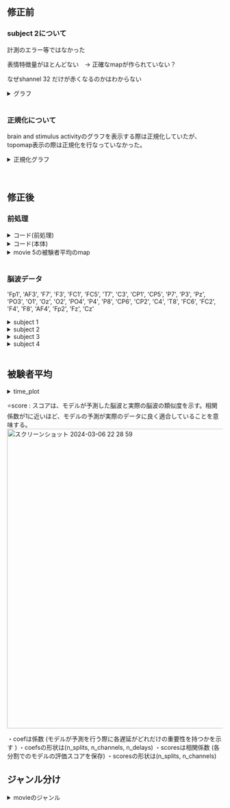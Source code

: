 
## 修正前

### subject 2について

計測のエラー等ではなかった　　

表情特徴量がほとんどない　→  正確なmapが作られていない？　　

なぜshannel 32 だけが赤くなるのかはわからない　　

<details><summary>グラフ</summary>
   
 <br> 
 
movie 14 - feature - subject 2  　　

<img width="900" alt="スクリーンショット 2024-03-05 10 18 33" src="https://github.com/am-da/mTRF/assets/112613519/e416b911-3933-40b0-97c1-fa5d6e3aec09">
<img width="800" alt="スクリーンショット 2024-03-05 10 18 22" src="https://github.com/am-da/mTRF/assets/112613519/97ee550f-6afe-49de-8291-eb1a71c9d191">  
</details>
  
 <br>  



### 正規化について

brain and stimulus activityのグラフを表示する際は正規化していたが、topomap表示の際は正規化を行なっていなかった。

<details><summary>正規化グラフ</summary>
<img width="855" alt="スクリーンショット 2024-03-05 10 32 44" src="https://github.com/am-da/mTRF/assets/112613519/8750cfe7-4a12-491e-9747-d2bd940a331c">
</details>
  
 <br> 


 <br> 



## 修正後

### 前処理

<details><summary>コード(前処理)</summary>
   
```python
import mne

data_nums = range(1, 23)

for data_num in data_nums:
    print(data_num)
    raw = mne.io.read_raw_bdf(f'/Users/ami/PycharmProjects/UCSD_pycharm/UCSD/DEAP_data/data_original/s{data_num:02d}.bdf', preload=True)
    brain_channels = list(range(0, 32))
    raw_brain = raw.copy().pick_channels([raw.ch_names[i] for i in brain_channels])
    raw_brain.filter(1, 50, fir_design='firwin')
    raw_brain.resample(128)
    raw_brain.set_eeg_reference('average', projection=True)
    raw_brain.apply_proj()
    output_path = f'/Users/ami/PycharmProjects/UCSD_pycharm/UCSD/prepro_{data_num:02d}.fif'  # 保存先のファイルパスを指定
    raw_brain.save(output_path, overwrite=True)  # ファイルを上書き保存

```
</details>

<details><summary>コード(本体)</summary>
   
```python

import numpy as np
import matplotlib.pyplot as plt
import mne
from mne.decoding import ReceptiveField
from sklearn.model_selection import KFold
import pandas as pd

start_times_df = f"/Users/ami/PycharmProjects/UCSD_pycharm/UCSD/time_list.csv"
start_times = pd.read_csv(start_times_df)

movie_numbers = range(1, 4) # 動画の番号 (1~40)
feature_numbers = range(1, 3) # 特徴量17
subject_numbers = range(1, 22) # 被験者数22人

for movie_number in movie_numbers:
    for feature_number in feature_numbers:
        all_raw_data = np.zeros((32, 7681))
        all_face_data = np.zeros(3000)
        for subject_number in subject_numbers:
            start_time = start_times.iloc[movie_number-1, subject_number] # 「注意」movienumber-1　は固定
            eeg_path = f"/Users/ami/PycharmProjects/UCSD_pycharm/UCSD/prepro_{subject_number:02d}.fif"
            face_path = f"/Users/ami/PycharmProjects/UCSD_pycharm/UCSD/result_mix/{subject_number}/out_extract_{subject_number:02d}/extracted_data{subject_number:02d}_{movie_number:02d}.csv"
            raw = mne.io.read_raw_fif(eeg_path, preload=True) #EEGデータの読み込み
            sfreq = raw.info['sfreq']  # サンプリング周波数を取得
            print("sfreq : ", sfreq)
            n_channels = len(raw.ch_names) # 変更！
            # decim = 2  # (任意の変数)
            # sfreq /= decim
            face_data = pd.read_csv(face_path) #faceデータ読み込み
            face = face_data.iloc[:, feature_number].values #指定された列のfaceデータを読み込む(1から17)
            # face = mne.filter.resample(face.astype(float), down=decim, npad="auto") #faceデータのダウンサンプリング
            # raw = raw.copy().resample(sfreq)  # RawArrayをコピーしてリサンプル
            end_time = start_time + 60
            raw.crop(tmin=start_time, tmax=end_time)  # 指定した時間帯のデータを抽出
            # info インスタンスは、MNE-Pythonで使用されるデータに関する情報を保持するためのオブジェクト
            info = mne.create_info(raw.ch_names, sfreq, "eeg") #変更 !
            data = raw.get_data()  # EEGデータを取得
            # data = data[:-1, :]  # 32チャンネル目を除外 変更　！
            print(data.shape)
            all_raw_data += data
            all_face_data += face
        average_raw_data = all_raw_data / 22
        average_face_data = all_face_data / 22
        raw = mne.io.RawArray(average_raw_data, info)  # データ(n_channels, n_times)とinfo(channel名など)を合わせて新しいRawArrayを作成
        face = average_face_data


        tmin, tmax = -0.5, 0.5 # 考慮する遅延時間の範囲を設定
        # ReceptiveField クラスのインスタンスを作成。時間遅れ脳波相関解析を実行するためのもの。
        # 与えられた時間範囲、サンプリング周波数、特徴量の名前、評価値の推定量、スコアリング方法などを指定
        rf = ReceptiveField(tmin, tmax, sfreq, feature_names=["envelope"], estimator=1.0, scoring="corrcoef")
        n_delays = int((tmax - tmin) * sfreq) + 2 # 時間遅れの数を計算
        n_splits = 3 # 交差検証のための分割数を設定し、KFoldクラスを初期化
        cv = KFold(n_splits)
        face = face.T # モデル用にデータを準備。faceデータを転置し
        Y, _ = raw[:] # モデルの出力データ(EEG)Yを取得。
        Y = Y.T

        # faceとEEGの間の線形関係を評価するために、モデルを学習させる
        # スプリットごとにモデルを適合させ、予測/テストを繰り返す
        coefs = np.zeros((n_splits, n_channels, n_delays))  # 係数：モデルが予測を行う際に各遅延がどれだけの重要性を持つか
        scores = np.zeros((n_splits, n_channels))  # 相関係数

        for ii, (train, test) in enumerate(cv.split(face)):
            print("split %s / %s" % (ii + 1, n_splits))
            print("face.shape", face[train].shape)  # faceは元々1次元
            X_train = face[train][:, np.newaxis]  # 多くの機械学習モデルが二次元の入力を想定しているため、元の配列に新しい軸を追加
            rf.fit(X_train, Y[train])
            X_test = face[test][:, np.newaxis]
            scores[ii] = rf.score(X_test, Y[test]) # スコアを保存
            coefs2 = np.zeros((n_splits, n_channels, n_delays-1))
            coefs2[ii] = rf.coef_[:, 0, :]  # モデルの係数を保存
        times = np.linspace(tmin, tmax, n_delays-1) # 遅延のタイミングを計算。np.linspace()は、指定された範囲内で等間隔の数値を生成

        # 交差検証スプリットごとのスコアと係数を平均化 coefは係数、scoreは相関係数
        mean_coefs = coefs2.mean(axis=0)
        mean_scores = scores.mean(axis=0)

        # 各遅延時間に対する処理を行う
        positive_sums = []
        positive_counts = []

        # mean_coefs のデータを元に処理を行う
        # mean_coefs が 32x65 の2次元配列として与えられていると仮定
        # 各遅延時間に対してループを行います
        for i in range(mean_coefs.shape[1]):
            # 各遅延時間における正の値のみを抽出して合計します
            positive_sum = np.sum(mean_coefs[:, i][mean_coefs[:, i] > 0])
            positive_sums.append(positive_sum)
            # 各遅延時間における正の値の個数を数えます
            positive_count = np.sum(mean_coefs[:, i] > 0)
            positive_counts.append(positive_count)
        # 正の値の平均を計算します
        positive_means = [positive_sum / positive_count if positive_count > 0 else 0 for positive_sum, positive_count in zip(positive_sums, positive_counts)]
        # 最も正の平均値が大きい遅延時間を見つけます
        max_positive_mean_index = np.argmax(positive_means)
        max_positive_mean_delay = times[max_positive_mean_index]
        #max_positive_mean_delay = 0.28
        # 結果を出力します
        print("Delay time with maximum positive mean:", max_positive_mean_delay)


        # 平均予測スコアをプロット
        #fig, ax = plt.subplots() # 新しい図と軸を作成
        ix_chs = np.arange(n_channels) # チャンネルのインデックスを作成
        #ax.plot(ix_chs, mean_scores) # 平均予測スコアをプロット
        #ax.set(title="Mean prediction score", xlabel="Channel", ylabel="Score ($r$)")


        #ヒートマップ
        time_plot = max_positive_mean_delay  # 特定の時間をハイライト
        fig, ax = plt.subplots(figsize=(4, 8)) #  新しい図と軸を作成
        max_coef = mean_coefs.max()
        # 係数のヒートマップを描画
        ax.pcolormesh(
            times,
            ix_chs,
            mean_coefs,
            cmap="RdBu_r",
            vmin=-max_coef,
            vmax=max_coef,
            shading="gouraud",
        )
        ax.axvline(time_plot, ls="--", color="k", lw=2) # 特定の時間を縦線でハイライト

        # 軸のラベルとタイトルを設定し
        ax.set(
            xlabel="Delay (s)",
            ylabel="Channel",
            title="Mean Model\nCoefficients",
            xlim=times[[0, -1]],
            ylim=[len(ix_chs) - 1, 0],
            xticks=np.arange(tmin, tmax + 0.2, 0.2),
        )

        plt.setp(ax.get_xticklabels(), rotation=45)
        plt.tight_layout()
        plt.savefig(f"/Users/ami/PycharmProjects/UCSD_pycharm/UCSD/0306/heatmap_{movie_number}_{feature_number}.png")

        # topomap
        # 'times' 配列内で 'time_plot' に最も近い時間を探し、そのインデックスを 'ix_plot' に格納
        ix_plot = np.argmin(np.abs(time_plot - times))
        fig, ax = plt.subplots() # 新しい図と軸を作成
        # "biosemi32" テンプレートを使用して Montage オブジェクト 'easycap_montage' を作成
        easycap_montage = mne.channels.make_standard_montage("biosemi32")
        # チャンネル名、サンプリング周波数、チャンネルタイプを指定して空の 'info' オブジェクトを作成
        info = mne.create_info(ch_names=easycap_montage.ch_names, sfreq=128, ch_types='eeg')  # 変更　！
        info.set_montage(easycap_montage)

        # モデル係数のトポグラフィを描画
        mne.viz.plot_topomap(mean_coefs[:, ix_plot], pos=info, axes=ax, show=False, vlim=(-max_coef, max_coef))
        ax.set(title="Topomap of model coefficients\nfor delay %s" % ix_plot)
        plt.tight_layout()
        plt.savefig(f"/Users/ami/PycharmProjects/UCSD_pycharm/UCSD/0306/topomap_{movie_number}_{feature_number}.png")

```
</details>

<details><summary>movie 5の被験者平均のmap</summary>
   
修正前　　
   
   <img width="982" alt="スクリーンショット 2024-03-05 14 38 09" src="https://github.com/am-da/mTRF/assets/112613519/d612807b-9572-4938-bc35-f7dc8aa1ccea">

 <br> 



修正後 

<img width="828" alt="スクリーンショット 2024-03-05 14 38 34" src="https://github.com/am-da/mTRF/assets/112613519/14bb18f8-bc4b-422c-956b-500a7ecf72ff">
</details>

 <br> 
 
### 脳波データ
'Fp1', 'AF3', 'F7', 'F3', 'FC1', 'FC5', 'T7', 'C3', 'CP1', 'CP5', 'P7', 'P3', 'Pz', 'PO3', 'O1', 'Oz', 'O2', 'PO4', 'P4', 'P8', 'CP6', 'CP2', 'C4', 'T8', 'FC6', 'FC2', 'F4', 'F8', 'AF4', 'Fp2', 'Fz', 'Cz'

<details><summary>subject 1</summary>

### memo
CP2, C4, FC2, Czがノイズあり？！

### movie 1  
<img width="1000" alt="スクリーンショット 2024-03-05 13 37 36" src="https://github.com/am-da/mTRF/assets/112613519/e03c342c-abda-4ec1-b6ff-c4bcf727c3bf">
 <br> 

### movie 3
<img width="1000" alt="スクリーンショット 2024-03-05 13 59 35" src="https://github.com/am-da/mTRF/assets/112613519/eb143e39-3435-4751-868b-5c84322cb568">
 <br> 

### movie 4  
<img width="1000" alt="スクリーンショット 2024-03-05 13 43 20" src="https://github.com/am-da/mTRF/assets/112613519/e575248c-a096-4fe0-a96d-e8b5e067a23d">
<img width="1000" alt="スクリーンショット 2024-03-05 13 56 35" src="https://github.com/am-da/mTRF/assets/112613519/424818f6-5326-4647-b387-af2741b52aca">
 <br> 

### movie 5  
<img width="1000" alt="スクリーンショット 2024-03-05 13 54 46" src="https://github.com/am-da/mTRF/assets/112613519/ecf810dd-48d0-47d9-8ff8-2a8972321531">
 <br> 

### movie 9
<img width="1066" alt="スクリーンショット 2024-03-06 4 33 16" src="https://github.com/am-da/mTRF/assets/112613519/b2ee54d9-a1df-400e-9118-46aaa920d405">
 <br> 

### movie 10
若干ノイズあり？
<img width="1080" alt="スクリーンショット 2024-03-06 4 36 35" src="https://github.com/am-da/mTRF/assets/112613519/a363a75f-a686-4e02-8188-81efd4a5f4fc">
 <br> 

### movie 17
 <img width="1070" alt="スクリーンショット 2024-03-06 4 44 10" src="https://github.com/am-da/mTRF/assets/112613519/a58638f1-b685-44a2-a632-0205236b35a9">
 <br> 

### movie 19
<img width="1087" alt="スクリーンショット 2024-03-06 4 47 04" src="https://github.com/am-da/mTRF/assets/112613519/c1bd7b3f-5dd4-4768-b10c-4fb48c0cc900">
<img width="1074" alt="スクリーンショット 2024-03-06 4 47 32" src="https://github.com/am-da/mTRF/assets/112613519/00fc83a3-8ab5-4e8e-9802-2560b8496c20">
 <br> 
 
### movie 20
<img width="1085" alt="スクリーンショット 2024-03-06 4 49 13" src="https://github.com/am-da/mTRF/assets/112613519/906df10b-32a0-427e-8c7e-d46d15fa4697">
 <br> 

### movie 21
<img width="1068" alt="スクリーンショット 2024-03-06 4 50 24" src="https://github.com/am-da/mTRF/assets/112613519/fd9c32d0-1d02-4ea9-9840-3607a52e38a1">
<img width="1074" alt="スクリーンショット 2024-03-06 4 51 07" src="https://github.com/am-da/mTRF/assets/112613519/7ad6c7dc-0a3c-4f0b-bc22-2436e6a4f72d">
 <br> 

### movie 22
<img width="1068" alt="スクリーンショット 2024-03-06 4 52 24" src="https://github.com/am-da/mTRF/assets/112613519/f96ca742-6bbe-42cc-9d31-e83e430594f6">
<img width="1058" alt="スクリーンショット 2024-03-06 4 52 49" src="https://github.com/am-da/mTRF/assets/112613519/12afa2b2-ac05-49ac-86b0-03d66dda4aae">

### movie 23
<img width="1071" alt="スクリーンショット 2024-03-06 4 54 07" src="https://github.com/am-da/mTRF/assets/112613519/e3649571-bd05-4138-9978-7572f007c435">

### movie 29
<img width="1077" alt="スクリーンショット 2024-03-06 4 59 50" src="https://github.com/am-da/mTRF/assets/112613519/96d9f4f3-be08-4171-a2bf-f6b1b21a4550">

</details>



<details><summary>subject 2</summary>

### memo
・Fp2とO1乱れがち  

・movie22以降、T7のノイズ

### movie 1
<img width="1197" alt="スクリーンショット 2024-03-06 12 46 03" src="https://github.com/am-da/mTRF/assets/112613519/53a8e790-d270-45ac-b10f-d45702addcbf">
<img width="1192" alt="スクリーンショット 2024-03-06 12 46 27" src="https://github.com/am-da/mTRF/assets/112613519/c8c559d9-7203-45eb-b12c-3b0cd1337d56">
<img width="1196" alt="スクリーンショット 2024-03-06 12 46 46" src="https://github.com/am-da/mTRF/assets/112613519/75aaa6b1-f7c9-4178-ac12-23ec7c464a7b">
 <br>  <br> 

### movie 2
<img width="1186" alt="スクリーンショット 2024-03-06 12 48 04" src="https://github.com/am-da/mTRF/assets/112613519/3fb8c471-3f00-4d16-96de-3a1cd66f48c1">
<img width="1198" alt="スクリーンショット 2024-03-06 12 48 27" src="https://github.com/am-da/mTRF/assets/112613519/45b203a7-b1ee-4a73-b4ad-44d539227679">
<img width="1194" alt="スクリーンショット 2024-03-06 12 48 40" src="https://github.com/am-da/mTRF/assets/112613519/feafca4c-6a79-45ef-a77c-b95da57c3cc1">
<img width="1185" alt="スクリーンショット 2024-03-06 12 48 54" src="https://github.com/am-da/mTRF/assets/112613519/5d5c3327-26a0-4b03-bd85-7ea3c8ce178e">
 <br>  <br> 


### movie 3
<img width="1071" alt="スクリーンショット 2024-03-06 12 51 17" src="https://github.com/am-da/mTRF/assets/112613519/50f0d5a6-f5df-49a1-94d6-ced0871e298c">
<img width="1058" alt="スクリーンショット 2024-03-06 12 51 49" src="https://github.com/am-da/mTRF/assets/112613519/a5d49766-be8b-4259-a1b4-14939395efc8">
<img width="1056" alt="スクリーンショット 2024-03-06 12 52 10" src="https://github.com/am-da/mTRF/assets/112613519/85730eb0-1334-4c75-80ac-489442a3499e">
<img width="1063" alt="スクリーンショット 2024-03-06 12 52 24" src="https://github.com/am-da/mTRF/assets/112613519/28e82a36-9051-48a2-890e-d39315dcfaa9">
 <br>  <br> 

### movie 11
 
O1のノイズ  

<img width="1077" alt="スクリーンショット 2024-03-06 12 53 34" src="https://github.com/am-da/mTRF/assets/112613519/ec1031b1-db5e-4398-b6da-890eaa6a09f2">
<img width="1050" alt="スクリーンショット 2024-03-06 12 53 59" src="https://github.com/am-da/mTRF/assets/112613519/602f7623-0780-4ba0-992c-f5df1b4fe7d2">
 <br>  <br> 

### movie 12

O1

 <img width="1050" alt="スクリーンショット 2024-03-06 12 55 57" src="https://github.com/am-da/mTRF/assets/112613519/539dc64a-05f1-47ae-b7b1-6c57eca4bd3c">
 <br>  <br> 

### movie 14

<img width="1271" alt="スクリーンショット 2024-03-06 12 58 45" src="https://github.com/am-da/mTRF/assets/112613519/18d81f9b-b560-4156-b34f-ae21b8eb807a">
 <br>  <br> 

### movie 22

T7のノイズ

<img width="1277" alt="スクリーンショット 2024-03-06 13 02 14" src="https://github.com/am-da/mTRF/assets/112613519/744b6453-cca2-48d9-9f01-5b60d18937df">
 <br>  <br> 

### movie 23
<img width="1287" alt="スクリーンショット 2024-03-06 13 03 49" src="https://github.com/am-da/mTRF/assets/112613519/a01ffa02-70db-4784-9507-bacfef5bfb68">
 <br>  <br> 
 
### movie 24
<img width="1292" alt="スクリーンショット 2024-03-06 13 05 56" src="https://github.com/am-da/mTRF/assets/112613519/1f8e09d8-6df6-4afd-877c-4f94104bd3bf">
 <br>  <br> 

### movie 25
 <img width="1274" alt="スクリーンショット 2024-03-06 13 07 09" src="https://github.com/am-da/mTRF/assets/112613519/56a61e9b-232b-47b2-a3c1-052ea4c370d2">
 <br>  <br> 
 
### movie 26
<img width="1290" alt="スクリーンショット 2024-03-06 13 08 44" src="https://github.com/am-da/mTRF/assets/112613519/6a63321e-7607-4ee6-b2e3-fd788f5e103e">
 <br>  <br> 

### movie 31
<img width="1285" alt="スクリーンショット 2024-03-06 13 10 00" src="https://github.com/am-da/mTRF/assets/112613519/63f8edda-f1a2-40d5-b622-9cf9ce268a48">
<img width="1288" alt="スクリーンショット 2024-03-06 13 09 49" src="https://github.com/am-da/mTRF/assets/112613519/70bb6276-67d3-40bd-b493-72084acad8cc">
 <br>  <br> 

 ### movie 32
 <img width="1280" alt="スクリーンショット 2024-03-06 13 11 15" src="https://github.com/am-da/mTRF/assets/112613519/058aee22-c62e-4fa1-9ad1-b8ec7a0ed892">
 <br>  <br> 
</details>



<details><summary>subject 3</summary>

### memo
・全体的に綺麗  

・movie22, 23, 24でCP2,CP2,FC2, FC2, Czのノイズ

### movie 1
<img width="1273" alt="スクリーンショット 2024-03-06 13 14 27" src="https://github.com/am-da/mTRF/assets/112613519/43d03dca-cc85-42f5-88a0-d822f9893431">
 <br>  <br> 
 
### movie 2
<img width="1286" alt="スクリーンショット 2024-03-06 13 15 34" src="https://github.com/am-da/mTRF/assets/112613519/fb504eb4-8654-4baa-bca5-270dbc93deee">
<img width="1288" alt="スクリーンショット 2024-03-06 13 16 06" src="https://github.com/am-da/mTRF/assets/112613519/5565d95c-65bb-4d43-beb2-0430672a7392">
 <br>  <br> 

### movie 3
<img width="1292" alt="スクリーンショット 2024-03-06 13 17 45" src="https://github.com/am-da/mTRF/assets/112613519/a45b34e8-571b-4d0c-ba55-378bfc6c7766">
 <br>  <br> 

### movie 22
<img width="1270" alt="スクリーンショット 2024-03-06 13 34 13" src="https://github.com/am-da/mTRF/assets/112613519/3baeff25-b252-4177-b635-c79b741e818e">
 <br>  <br> 

### movie 32
<img width="1271" alt="スクリーンショット 2024-03-06 13 40 08" src="https://github.com/am-da/mTRF/assets/112613519/16a1ec9a-99cc-416e-89f1-33e9b87deb1d">
</details>


<details><summary>subject 4</summary>

### memo
・Fp1, AF3のノイズ


### movie 1

<img width="1215" alt="スクリーンショット 2024-03-06 16 16 07" src="https://github.com/am-da/mTRF/assets/112613519/7508c010-3851-4fca-83e0-4a0ec5c55dc4">
<img width="1282" alt="スクリーンショット 2024-03-06 16 27 02" src="https://github.com/am-da/mTRF/assets/112613519/f1bcdb12-ad49-4e08-b875-893a8e80bdbc">
 <br>  <br> 

### movie 2
<img width="1269" alt="スクリーンショット 2024-03-06 16 40 35" src="https://github.com/am-da/mTRF/assets/112613519/94c080c4-bd76-40d7-96e1-a757f3378755">
 <br>  <br> 
 
### movie 3
<img width="1285" alt="スクリーンショット 2024-03-06 16 41 23" src="https://github.com/am-da/mTRF/assets/112613519/e1f4e6b5-a939-4bf9-98c0-520df35082f6">
<img width="1244" alt="スクリーンショット 2024-03-06 16 42 07" src="https://github.com/am-da/mTRF/assets/112613519/0e1744db-4aac-41de-bbed-f49966a0fe7b">
 <br>  <br> 

 ### movie 11
 T8, AF4, FP2
 
 <img width="1279" alt="スクリーンショット 2024-03-06 16 43 55" src="https://github.com/am-da/mTRF/assets/112613519/dc0dcb9e-e1eb-46a3-8a5b-0882e7da5d7d">
 <br>  <br> 

### movie 12
全体的にノイズ

<img width="1281" alt="スクリーンショット 2024-03-06 16 45 26" src="https://github.com/am-da/mTRF/assets/112613519/043bdef3-a8e0-41d1-86b9-68508a67d117">
<img width="1296" alt="スクリーンショット 2024-03-06 16 45 59" src="https://github.com/am-da/mTRF/assets/112613519/f17402e7-97b4-4167-9eef-5513884e1223">
 <br>  <br> 

### movie 13

<img width="1286" alt="スクリーンショット 2024-03-06 16 47 23" src="https://github.com/am-da/mTRF/assets/112613519/95569995-ea91-4d98-b84f-a7621bab46d6">
<img width="1278" alt="スクリーンショット 2024-03-06 16 47 05" src="https://github.com/am-da/mTRF/assets/112613519/9c6a1fe0-bda9-410c-9e6a-83dcd75413f4">
 <br>  <br> 

### movie 14
・Fp1, AF3

### movie 15 ⭐️
<img width="1302" alt="スクリーンショット 2024-03-06 16 49 19" src="https://github.com/am-da/mTRF/assets/112613519/8e1251e7-336b-4cbd-9161-3730f124ee3e">
<img width="1301" alt="スクリーンショット 2024-03-06 16 49 59" src="https://github.com/am-da/mTRF/assets/112613519/a053883a-f084-4444-ba24-037940cd82cf">
 <br>  <br> 

### movie 16 
<img width="1281" alt="スクリーンショット 2024-03-06 16 51 01" src="https://github.com/am-da/mTRF/assets/112613519/c6c71639-3a31-4e3f-b6e4-c7b3c15e23cf">
 <br>  <br> 
 
### movie 22
<img width="1308" alt="スクリーンショット 2024-03-06 16 52 19" src="https://github.com/am-da/mTRF/assets/112613519/851e9379-8083-4e7e-be07-91dca75c22e6">
 <br>  <br> 

### movie 23
<img width="1312" alt="スクリーンショット 2024-03-06 16 53 41" src="https://github.com/am-da/mTRF/assets/112613519/182fa524-c964-47d6-b3e8-2500fc1ad35d">

### movie 24 ⭐️

<img width="1282" alt="スクリーンショット 2024-03-06 16 54 39" src="https://github.com/am-da/mTRF/assets/112613519/82c7f2ba-6b2e-4f89-86e4-5fe4923d500f">
<img width="1279" alt="スクリーンショット 2024-03-06 16 55 01" src="https://github.com/am-da/mTRF/assets/112613519/b9e39e10-8542-4f8f-a7fe-aaa5d8105d6b">
<img width="1278" alt="スクリーンショット 2024-03-06 16 55 16" src="https://github.com/am-da/mTRF/assets/112613519/731d471a-8312-472d-a25a-4abb037affd4">
</details>

 <br> 

## 被験者平均

<details><summary>time_plot</summary>

### time_plotの決め方を迷う
１. 係数の正の値の平均値が最大のものを選択
2. 係数が正であるものの数が最大のものを選択

### 1
<img width="700" alt="スクリーンショット 2024-03-06 22 20 20" src="https://github.com/am-da/mTRF/assets/112613519/9689dee2-2bac-42cf-9f15-5e58e09eb2aa">
 <br> 

### 2
<img width="697" alt="スクリーンショット 2024-03-06 22 11 13" src="https://github.com/am-da/mTRF/assets/112613519/92a51b4d-f942-4656-9ae9-8388590d4ab7">
</details>

⭐️score : スコアは、モデルが予測した脳波と実際の脳波の類似度を示す。相関係数が1に近いほど、モデルの予測が実際のデータに良く適合していることを意味する。
<img width="700" alt="スクリーンショット 2024-03-06 22 28 59" src="https://github.com/am-da/mTRF/assets/112613519/ce46b922-813a-4824-acdb-b071f68cf434">
 <br> 
 
・coefは係数 (モデルが予測を行う際に各遅延がどれだけの重要性を持つかを示す )
・coefsの形状は(n_splits, n_channels, n_delays)
・scoresは相関係数 (各分割でのモデルの評価スコアを保存)
・scoresの形状は(n_splits, n_channels)  



## ジャンル分け

<details><summary>movieのジャンル</summary>
  
last fmの感情タグを反映。それ以外は空白。  

| subject | last.fm tag |
|:---:|:---:|
| 1 | fun |
| 2 | exciting |
| 3 | joy |
| 11 | happy |
| 12 | cheerful |
| 13 | love |
| 14 | happy |
| 15 | lovely |
| 16 | sentimental |
| 22 | sentimental |
| 23 | melancholy |
| 24 | sad |
| 25 | depressing |
| 26 | mellow |
| 31 | terrible |
| 32 | shock |
| 33 | hate |

</details>










